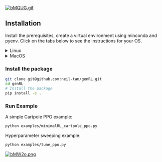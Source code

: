 [![bMQUG.gif](https://s6.gifyu.com/images/bMQUG.gif)](https://wandb.ai/neiltan/genRL_cartpole_tune/runs/vcotwkym?nw=nwuserneiltan)

## Installation
Install the prerequisites, create a virtual environment using minconda and pyenv. Click on the tabs below to see the instructions for your OS.
<details>
  <summary>Linux</summary>
We will install Miniconda as a part of Pyenv, and create a virtual environment for the package.

#### Install dependencies

```bash
sudo apt-get update
sudo apt install ffmpeg openssl libreadline-dev libsqlite3-dev xz-utils zlib1g-dev tcl-tk tcl-dev tk-dev
```

#### Install [Pyenv](https://github.com/pyenv/pyenv)

```bash
curl -fsSL https://pyenv.run | bash
```

Follow the [instructions here](https://github.com/pyenv/pyenv?tab=readme-ov-file#b-set-up-your-shell-environment-for-pyenv) to add pyenv to your shell profile. 

Reload your shelldef or restart your terminal.
```bash
exec "$SHELL"
```


#### Miniconda
Identify a version of miniconda that you'd like to install. The latest version is recommended.
```bash
# Check the latest version of Miniconda 
pyenv install --list
```
For example, if you want to install Miniconda 3.10.25-1:
```bash
pyenv install miniconda3-3.10-25.1.1-2
```
Activate the miniconda and create a virtual environment:
```bash
pyenv virtualenv miniconda3-4.7.12 genrl
pyenv activate genrl
# to install python 3.12, run:
# conda install python=3.12
```
</details>

<details>
  <summary>MacOS</summary>

#### Install dependencies
```bash 
brew update
brew install ffmpeg openssl readline sqlite3 xz zlib tcl-tk
```
#### Install [Pyenv](https://github.com/pyenv/pyenv)
```bash
brew install pyenv
```
Follow the [instructions here](https://github.com/pyenv/pyenv?tab=readme-ov-file#b-set-up-your-shell-environment-for-pyenv) to add pyenv to your shell profile. 

Reload your shelldef or restart your terminal
```bash
exec "$SHELL"
```
#### Miniconda

The Miniconda package isn't available on Pyenv for MacOS, so we will install it manually.
- Install [Miniconda](https://docs.anaconda.com/miniconda/install)
```bash
mkdir -p ~/miniconda3
curl https://repo.anaconda.com/miniconda/Miniconda3-latest-MacOSX-arm64.sh -o ~/miniconda3/miniconda.sh
bash ~/miniconda3/miniconda.sh -b -u -p ~/miniconda3
rm ~/miniconda3/miniconda.sh
```
- Ensure Miniconda is in your PATH
```bash
# Replace <PATH-TO-CONDA> with the file path to your conda installation
# <PATH-TO-CONDA>/bin/conda init zsh
~/minianaconda3/bin/conda init zsh
```
- If you have Pyenv on your system, it's a good idea to set conda auto-activate to false
```bash
conda config --set auto_activate_base <TRUE_OR_FALSE>
```
- Create a new conda environment and install dependencies
```bash
conda create --name genRL python=3.12 -y
conda activate genRL
```

</details>

### Install the package
```bash
git clone git@github.com:neil-tan/genRL.git
cd genRL
# Install the package
pip install -e .
```

### Run Example
A simple Cartpole PPO example:
```bash
python examples/minimalRL_cartpole_ppo.py
```

Hyperparameter sweeping example:
```bash
python examples/tune_ppo.py
```
[![bMW2o.png](https://s6.gifyu.com/images/bMW2o.png)](https://wandb.ai/neiltan/genRL_cartpole_tune?nw=nwuserneiltan)
